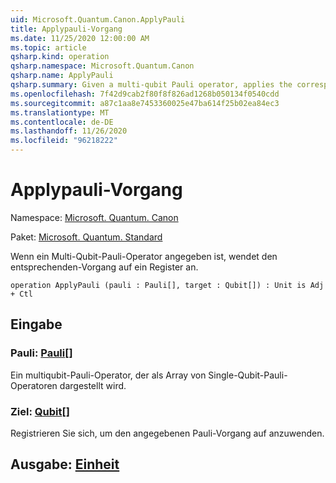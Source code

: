 ```yaml
---
uid: Microsoft.Quantum.Canon.ApplyPauli
title: Applypauli-Vorgang
ms.date: 11/25/2020 12:00:00 AM
ms.topic: article
qsharp.kind: operation
qsharp.namespace: Microsoft.Quantum.Canon
qsharp.name: ApplyPauli
qsharp.summary: Given a multi-qubit Pauli operator, applies the corresponding operation to a register.
ms.openlocfilehash: 7f42d9cab2f80f8f826ad1268b050134f0540cdd
ms.sourcegitcommit: a87c1aa8e7453360025e47ba614f25b02ea84ec3
ms.translationtype: MT
ms.contentlocale: de-DE
ms.lasthandoff: 11/26/2020
ms.locfileid: "96218222"
---
```

# <a name="applypauli-operation"></a>Applypauli-Vorgang

Namespace: [Microsoft. Quantum. Canon](xref:Microsoft.Quantum.Canon)

Paket: [Microsoft. Quantum. Standard](https://nuget.org/packages/Microsoft.Quantum.Standard)


Wenn ein Multi-Qubit-Pauli-Operator angegeben ist, wendet den entsprechenden-Vorgang auf ein Register an.

```qsharp
operation ApplyPauli (pauli : Pauli[], target : Qubit[]) : Unit is Adj + Ctl
```


## <a name="input"></a>Eingabe

### <a name="pauli--pauli"></a>Pauli: [Pauli](xref:microsoft.quantum.lang-ref.pauli)[]

Ein multiqubit-Pauli-Operator, der als Array von Single-Qubit-Pauli-Operatoren dargestellt wird.


### <a name="target--qubit"></a>Ziel: [Qubit](xref:microsoft.quantum.lang-ref.qubit)[]

Registrieren Sie sich, um den angegebenen Pauli-Vorgang auf anzuwenden.



## <a name="output--unit"></a>Ausgabe: [Einheit](xref:microsoft.quantum.lang-ref.unit)

